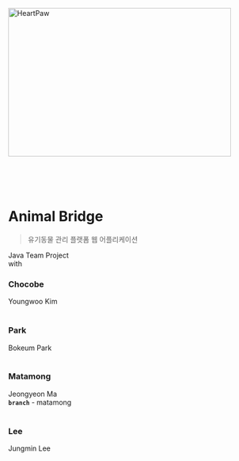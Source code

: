 <img src="https://image.flaticon.com/icons/svg/1152/1152398.svg" width="450px" height="300px" title="HeartPaw" alt="HeartPaw"></img><br/>

<br><br><br>
# Animal Bridge
> 유기동물 관리 플랫폼 웹 어플리케이션

Java Team Project <br>
with <br>
### **Chocobe** 
 Youngwoo Kim <br><br>
### **Park**  
Bokeum Park <br><br>
### **Matamong**  
Jeongyeon Ma <br>
**`branch`** - matamong
<br><br>
### **Lee**  
Jungmin Lee <br><br>

